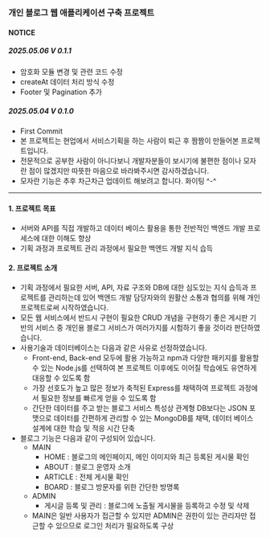 ### 개인 블로그 웹 애플리케이션 구축 프로젝트
#### NOTICE
##### 2025.05.06 V 0.1.1
* 암호화 모듈 변경 및 관련 코드 수정
* createAt 데이터 처리 방식 수정
* Footer 및 Pagination 추가
##### 2025.05.04 V 0.1.0
* First Commit
* 본 프로젝트는 현업에서 서비스기획을 하는 사람이 퇴근 후 짬짬이 만들어본 프로젝트입니다.
* 전문적으로 공부한 사람이 아니다보니 개발자분들이 보시기에 불편한 점이나 모자란 점이 많겠지만 따뜻한 마음으로 바라봐주시면 감사하겠습니다.
* 모자란 기능은 추후 차근차근 업데이트 해보려고 합니다. 화이팅 ^-^

*****

#### 1. 프로젝트 목표
* 서버와 API를 직접 개발하고 데이터 베이스 활용을 통한 전반적인 백엔드 개발 프로세스에 대한 이해도 향상
* 기획 과정과 프로젝트 관리 과정에서 필요한 백엔드 개발 지식 습득
#### 2. 프로젝트 소개
* 기획 과정에서 필요한 서버, API, 자료 구조와 DB에 대한 심도있는 지식 습득과 프로젝트를 관리하는데 있어 백엔드 개발 담당자와의 원활산 소통과 협의를 위해 개인 프로젝트로써 시작하였습니다.
* 모든 웹 서비스에서 반드시 구현이 필요한 CRUD 개념을 구현하기 좋은 게시판 기반의 서비스 중 개인용 블로그 서비스가 여러가지를 시험하기 좋을 것이라 판단하였습니다.
* 사용기술과 데이터베이스는 다음과 같은 사유로 선정하였습니다.
  * Front-end, Back-end 모두에 활용 가능하고 npm과 다양한 패키지를 활용할 수 있는 Node.js를 선택하여 본 프로젝트 이후에도 이어질 학습에도 유연하게 대응할 수 있도록 함
  * 가장 선호도가 높고 많은 정보가 축적된 Express를 채택하여 프로젝트 과정에서 필요한 정보를 빠르게 얻을 수 있도록 함
  * 간단한 데이터를 주고 받는 블로그 서비스 특성상 관계형 DB보다는 JSON 포맷으로 데이터를 간편하게 관리할 수 있는 MongoDB를 채택, 데이터 베이스 설계에 대한 학습 및 적응 시간 단축
* 블로그 기능은 다음과 같이 구성되어 있습니다.
  * MAIN
    * HOME : 블로그의 메인페이지, 메인 이미지와 최근 등록된 게시물 확인
    * ABOUT : 블로그 운영자 소개
    * ARTICLE : 전체 게시물 확인
    * BOARD : 블로그 방문자를 위한 간단한 방명록
  * ADMIN
    * 게시글 등록 및 관리 : 블로그에 노출될 게시물을 등록하고 수정 및 삭제
  * MAIN은 일반 사용자가 접근할 수 있지만 ADMIN은 권한이 있는 관리자만 접근할 수 있으므로 로그인 처리가 필요하도록 구상
